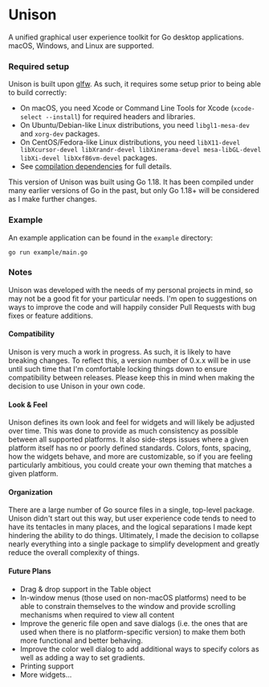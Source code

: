 # Unison

A unified graphical user experience toolkit for Go desktop applications. macOS, Windows, and Linux are supported.

### Required setup

Unison is built upon [glfw](https://github.com/go-gl/glfw). As such, it requires some setup prior to being able to build
correctly:

* On macOS, you need Xcode or Command Line Tools for Xcode (`xcode-select --install`) for required headers and
  libraries.
* On Ubuntu/Debian-like Linux distributions, you need `libgl1-mesa-dev` and `xorg-dev` packages.
* On CentOS/Fedora-like Linux distributions, you
  need `libX11-devel libXcursor-devel libXrandr-devel libXinerama-devel mesa-libGL-devel libXi-devel libXxf86vm-devel`
  packages.
* See [compilation dependencies](http://www.glfw.org/docs/latest/compile.html#compile_deps) for full details.

This version of Unison was built using Go 1.18. It has been compiled under many earlier versions of Go in the past, but
only Go 1.18+ will be considered as I make further changes.

### Example

An example application can be found in the `example` directory:

```
go run example/main.go
```

### Notes

Unison was developed with the needs of my personal projects in mind, so may not be a good fit for your particular needs.
I'm open to suggestions on ways to improve the code and will happily consider Pull Requests with bug fixes or feature
additions.

#### Compatibility

Unison is very much a work in progress. As such, it is likely to have breaking changes. To reflect this, a version
number of 0.x.x will be in use until such time that I'm comfortable locking things down to ensure compatibility between
releases. Please keep this in mind when making the decision to use Unison in your own code.

#### Look & Feel

Unison defines its own look and feel for widgets and will likely be adjusted over time. This was done to provide as much
consistency as possible between all supported platforms. It also side-steps issues where a given platform itself has no
or poorly defined standards. Colors, fonts, spacing, how the widgets behave, and more are customizable, so if you are
feeling particularly ambitious, you could create your own theming that matches a given platform.

#### Organization

There are a large number of Go source files in a single, top-level package. Unison didn't start out this way, but user
experience code tends to need to have its tentacles in many places, and the logical separations I made kept hindering
the ability to do things. Ultimately, I made the decision to collapse nearly everything into a single package to
simplify development and greatly reduce the overall complexity of things.

#### Future Plans

- Drag & drop support in the Table object
- In-window menus (those used on non-macOS platforms) need to be able to constrain themselves to the window and provide
  scrolling mechanisms when required to view all content
- Improve the generic file open and save dialogs (i.e. the ones that are used when there is no platform-specific
  version) to make them both more functional and better behaving.
- Improve the color well dialog to add additional ways to specify colors as well as adding a way to set gradients.
- Printing support
- More widgets...
